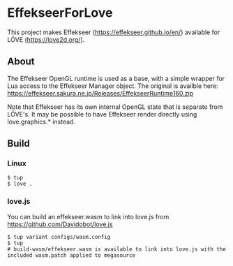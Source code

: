 # EffekseerForLove

This project makes Effekseer (https://effekseer.github.io/en/) available for LÖVE (https://love2d.org/).

## About
The Effekseer OpenGL runtime is used as a base, with a simple wrapper for Lua
access to the Effekseer Manager object. The original is availble here:
https://effekseer.sakura.ne.jp/Releases/EffekseerRuntime160.zip

Note that Effekseer has its own internal OpenGL state that is separate from
LÖVE's. It may be possible to have Effekseer render directly using
love.graphics.\* instead.

## Build
### Linux
	$ tup
	$ love .

### love.js
You can build an effekseer.wasm to link into love.js from https://github.com/Davidobot/love.js

	$ tup variant configs/wasm.config
	$ tup
	# build-wasm/effekseer.wasm is available to link into love.js with the included wasm.patch applied to megasource

